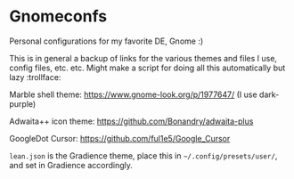 # Gnomeconfs
Personal configurations for my favorite DE, Gnome :)

This is in general a backup of links for the various themes and files I use, config files, etc. etc.
Might make a script for doing all this automatically but lazy :trollface:


Marble shell theme: https://www.gnome-look.org/p/1977647/
(I use dark-purple)

Adwaita++ icon theme: https://github.com/Bonandry/adwaita-plus

GoogleDot Cursor: https://github.com/ful1e5/Google_Cursor

``lean.json`` is the Gradience theme, place this in ``~/.config/presets/user/``, and set in Gradience accordingly.
